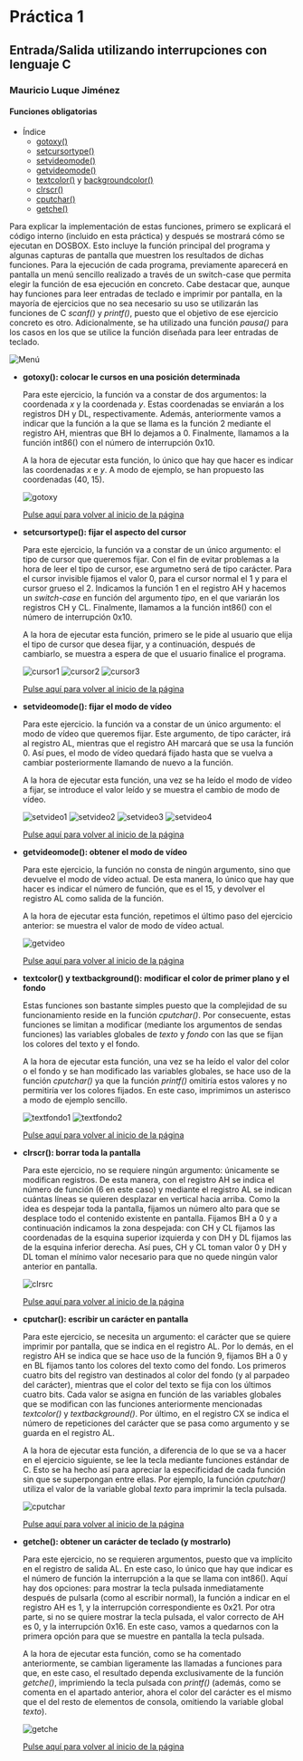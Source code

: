 #  <a id = "inicio"></a> Práctica 1

##  Entrada/Salida utilizando interrupciones con lenguaje C

###  Mauricio Luque Jiménez

####  Funciones obligatorias

- Índice
    - [gotoxy()](#gotoxy)
    - [setcursortype()](#cursor)
    - [setvideomode()](#setvideo)
    - [getvideomode()](#getvideo)
    - [textcolor()](#textfondo) y [backgroundcolor()](#textfondo)
    - [clrscr()](#clrscr)
    - [cputchar()](#cputchar)
    - [getche()](#getche)

Para explicar la implementación de estas funciones, primero se explicará el código interno (incluido en esta práctica) y después se mostrará cómo se ejecutan en DOSBOX. Esto incluye la función principal del programa y algunas capturas de pantalla que muestren los resultados de dichas funciones. Para la ejecución de cada programa, previamente aparecerá en pantalla un menú sencillo realizado a través de un switch-case que permita elegir la función de esa ejecución en concreto. Cabe destacar que, aunque hay funciones para leer entradas de teclado e imprimir por pantalla, en la mayoría de ejercicios que no sea necesario su uso se utilizarán las funciones de C _scanf()_ y _printf()_, puesto que el objetivo de ese ejercicio concreto es otro. Adicionalmente, se ha utilizado una función _pausa()_ para los casos en los que se utilice la función diseñada para leer entradas de teclado.

![Menú](./Capturas/menu.png)

- <a id = "gotoxy"></a> **gotoxy(): colocar le cursos en una posición determinada**

	Para este ejercicio, la función va a constar de dos argumentos: la coordenada _x_ y la coordenada _y_.
	Estas coordenadas se enviarán a los registros DH y DL, respectivamente.  Además, anteriormente vamos a indicar que la función a la que se llama es la función 2 mediante el registro AH, mientras que BH lo dejamos a 0. Finalmente, llamamos a la función int86() con el número de interrupción 0x10.

	A la hora de ejecutar esta función, lo único que hay que hacer es indicar las coordenadas _x_ e _y_. A modo de ejemplo, se han propuesto las coordenadas (40, 15).

    ![gotoxy](./Capturas/gotoxy.png)

    [Pulse aquí para volver al inicio de la página](#inicio)
	
- <a id = "cursor"></a> **setcursortype(): fijar el aspecto del cursor**
	
	Para este ejercicio, la función va a constar de un único argumento: el tipo de cursor que queremos fijar. Con el fin de evitar problemas a la hora de leer el tipo de cursor, ese argumetno será de tipo carácter. Para el cursor invisible fijamos el valor 0, para el cursor normal el 1 y para el cursor grueso el 2. Indicamos la función 1 en el registro AH y hacemos un _switch-case_ en función del argumento _tipo_, en el que variarán los registros CH y CL. Finalmente, llamamos a la función int86() con el número de interrupción 0x10.

	A la hora de ejecutar esta función, primero se le pide al usuario que elija el tipo de cursor que desea fijar, y a continuación, después de cambiarlo, se muestra a espera de que el usuario finalice el programa.

    ![cursor1](./Capturas/cursor_1.png)
    ![cursor2](./Capturas/cursor_2.png)
    ![cursor3](./Capturas/cursor_3.png)

    [Pulse aquí para volver al inicio de la página](#inicio)

	
- <a id = "setvideo"></a> **setvideomode(): fijar el modo de vídeo**

	Para este ejercicio. la función va a constar de un único argumento: el modo de vídeo que queremos fijar. Este argumento, de tipo carácter, irá al registro AL, mientras que el registro AH marcará que se usa la función 0. Así pues, el modo de vídeo quedará fijado hasta que se vuelva a cambiar posteriormente llamando de nuevo a la función.

	A la hora de ejecutar esta función, una vez se ha leído el modo de vídeo a fijar, se introduce el valor leído y se muestra el cambio de modo de vídeo.

    ![setvideo1](./Capturas/setvideo_1.png)
    ![setvideo2](./Capturas/setvideo_2.png)
    ![setvideo3](./Capturas/setvideo_3.png)
    ![setvideo4](./Capturas/setvideo_4.png)

    [Pulse aquí para volver al inicio de la página](#inicio)

- <a id = "getvideo"></a> **getvideomode(): obtener el modo de vídeo**

	Para este ejercicio, la función no consta de ningún argumento, sino que devuelve el modo de vídeo actual. De esta manera, lo único que hay que hacer es indicar el número de función, que es el 15, y devolver el registro AL como salida de la función.

	A la hora de ejecutar esta función, repetimos el último paso del ejercicio anterior: se muestra el valor de modo de vídeo actual.

    ![getvideo](./Capturas/getvideo.png)

    [Pulse aquí para volver al inicio de la página](#inicio)

- <a id = "textfondo"></a> **textcolor() y textbackground(): modificar el color de primer plano y el fondo**
	
	Estas funciones son bastante simples puesto que la complejidad de su funcionamiento reside en la función _cputchar()_. Por consecuente, estas funciones se limitan a modificar (mediante los argumentos de sendas funciones) las variables globales de _texto_ y _fondo_ con las que se fijan los colores del texto y el fondo.

	A la hora de ejecutar esta función, una vez se ha leído el valor del color o el fondo y se han modificado las variables globales, se hace uso de la función _cputchar()_ ya que la función _printf()_ omitiría estos valores y no permitiría ver los colores fijados. En este caso, imprimimos un asterisco a modo de ejemplo sencillo.

    ![textfondo1](./Capturas/textfondo_1.png)
    ![textfondo2](./Capturas/textfondo_2.png)

    [Pulse aquí para volver al inicio de la página](#inicio)

- <a id = "clrscr"></a> **clrscr(): borrar toda la pantalla**

	Para este ejercicio, no se requiere ningún argumento: únicamente se modifican registros. De esta manera, con el registro AH se indica el número de función (6 en este caso) y mediante el registro AL se indican cuántas líneas se quieren desplazar en vertical hacia arriba. Como la idea es despejar toda la pantalla, fijamos un número alto para que se desplace todo el contenido existente en pantalla. Fijamos BH a 0 y a continuación indicamos la zona despejada: con CH y CL fijamos las coordenadas de la esquina superior izquierda y con DH y DL fijamos las de la esquina inferior derecha. Así pues, CH y CL toman valor 0 y DH y DL toman el mínimo valor necesario para que no quede ningún valor anterior en pantalla.

    ![clrsrc](./Capturas/clrsrc.png)

    [Pulse aquí para volver al inicio de la página](#inicio)

- <a id = "cputchar"></a> **cputchar(): escribir un carácter en pantalla**

	Para este ejercicio, se necesita un argumento: el carácter que se quiere imprimir por pantalla, que se indica en el registro AL. Por lo demás, en el registro AH se indica que se hace uso de la función 9, fijamos BH a 0 y en BL fijamos tanto los colores del texto como del fondo. Los primeros cuatro bits del registro van destinados al color del fondo (y al parpadeo del carácter), mientras que el color del texto se fija con los últimos cuatro bits. Cada valor se asigna en función de las variables globales que se modifican con las funciones anteriormente mencionadas _textcolor()_ y _textbackground()_. Por último, en el registro CX se indica el número de repeticiones del carácter que se pasa como argumento y se guarda en el registro AL.

	A la hora de ejecutar esta función, a diferencia de lo que se va a hacer en el ejercicio siguiente, se lee la tecla mediante funciones estándar de C. Esto se ha hecho así para apreciar la especificidad de cada función sin que se superpongan entre ellas. Por ejemplo, la función _cputchar()_ utiliza el valor de la variable global _texto_ para imprimir la tecla pulsada.

    ![cputchar](./Capturas/cputchar.png)

    [Pulse aquí para volver al inicio de la página](#inicio)
	
- <a id = "getche"></a> **getche(): obtener un carácter de teclado (y mostrarlo)**
	
	Para este ejercicio, no se requieren argumentos, puesto que va implícito en el registro de salida AL. En este caso, lo único que hay que indicar es el número de función la interrupción a la que se llama con int86(). Aquí hay dos opciones: para mostrar la tecla pulsada inmediatamente después de pulsarla (como al escribir normal), la función a indicar en el registro AH es 1, y la interrupción correspondiente es 0x21. Por otra parte, si no se quiere mostrar la tecla pulsada, el valor correcto de AH es 0, y la interrupción 0x16. En este caso, vamos a quedarnos con la primera opción para que se muestre en pantalla la tecla pulsada.

	A la hora de ejecutar esta función, como se ha comentado anteriormente, se cambian ligeramente las llamadas a funciones para que, en este caso, el resultado dependa exclusivamente de la función _getche()_, imprimiendo la tecla pulsada con _printf()_ (además, como se comenta en el apartado anterior, ahora el color del carácter es el mismo que el del resto de elementos de consola, omitiendo la variable global _texto_).

    ![getche](./Capturas/getche.png)

    [Pulse aquí para volver al inicio de la página](#inicio)